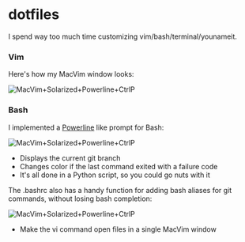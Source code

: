 dotfiles
========

I spend way too much time customizing vim/bash/terminal/younameit.

### Vim

Here's how my MacVim window looks:

![MacVim+Solarized+Powerline+CtrlP](https://raw.github.com/milkbikis/dotfiles-mac/master/vim-screenshot.png)

### Bash

I implemented a [Powerline](https://github.com/Lokaltog/vim-powerline) like prompt for Bash:

![MacVim+Solarized+Powerline+CtrlP](https://raw.github.com/milkbikis/dotfiles-mac/master/bash-powerline-screenshot.png)

*  Displays the current git branch
*  Changes color if the last command exited with a failure code
*  It's all done in a Python script, so you could go nuts with it

The .bashrc also has a handy function for adding bash aliases for git commands, without losing bash completion:

![MacVim+Solarized+Powerline+CtrlP](https://raw.github.com/milkbikis/dotfiles-mac/master/git-aliases-screenshot.png)

*  Make the vi command open files in a single MacVim window
